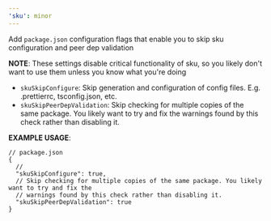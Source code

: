 ```yaml
---
'sku': minor
---
```


Add `package.json` configuration flags that enable you to skip sku configuration and peer dep validation

**NOTE**: These settings disable critical functionality of sku, so you likely
don't want to use them unless you know what you're doing

- `skuSkipConfigure`: Skip generation and configuration of config files. E.g. .prettierrc, tsconfig.json, etc.
- `skuSkipPeerDepValidation`: Skip checking for multiple copies of the same package. You likely want to try and fix the warnings found by this check rather than disabling it.

**EXAMPLE USAGE**:

```jsonc
// package.json
{
  //
  "skuSkipConfigure": true,
  // Skip checking for multiple copies of the same package. You likely want to try and fix the
  // warnings found by this check rather than disabling it.
  "skuSkipPeerDepValidation": true
}
```
